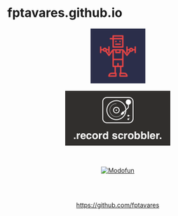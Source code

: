 # fptavares.github.io

<div style="text-align:center">
  
<a href="https://itunes.apple.com/us/app/id1448639259&mt=8"><img src="/img/athletic.png" height="125" alt="Athletic"/></a>

<a href="https://fptavares.github.io/record-scrobbler/"><img src="/img/record-scrobbler.png" height="125" alt="Record Scrobbler"/></a>

<br/>

<a href="https://modofun.js.org"><img src="https://raw.githubusercontent.com/modofunjs/modofun/master/assets/images/modofun-logo-wide.png" height="50" alt="Modofun"/></a>

<br/>

<br/>

https://github.com/fptavares

</div>
